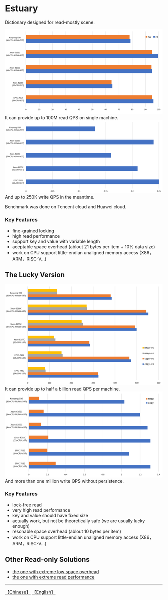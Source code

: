 # Estuary
Dictionary designed for read-mostly scene.

![](images/estuary-read.png)
It can provide up to 100M read QPS on single machine.
![](images/estuary-write.png)
And up to 250K write QPS in the meantime.

Benchmark was done on Tencent cloud and Huawei cloud.

### Key Features
* fine-grained locking
* high read performance
* support key and value with variable length
* aceptable space overhead (ablout 21 bytes per item + 10% data size)
* work on CPU support little-endian unaligned memory access (X86，ARM，RISC-V...)


## The Lucky Version

![](images/lucky-read.png)
It can provide up to half a billion read QPS per machine.
![](images/lucky-write.png)
And more than one million write QPS without persistence.

### Key Features
* lock-free read
* very high read performance
* key and value should have fixed size
* actually work, but not be theoretically safe (we are usually lucky enough)
* resonable space overhead (ablout 10 bytes per item)
* work on CPU support little-endian unaligned memory access (X86，ARM，RISC-V...)



## Other Read-only Solutions
* [the one with extreme low space overhead](https://github.com/PeterRK/fastCHD)
* [the one with extreme read performance](https://github.com/PeterRK/SSHT)

---
[【Chinese】](README-CN.md) [【English】](README.md)
